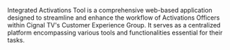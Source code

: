 Integrated Activations Tool is a comprehensive web-based application designed to streamline and enhance the workflow of Activations Officers within Cignal TV's Customer Experience Group. It serves as a centralized platform encompassing various tools and functionalities essential for their tasks.
